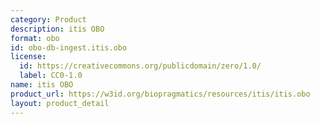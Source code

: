```yaml
---
category: Product
description: itis OBO
format: obo
id: obo-db-ingest.itis.obo
license:
  id: https://creativecommons.org/publicdomain/zero/1.0/
  label: CC0-1.0
name: itis OBO
product_url: https://w3id.org/biopragmatics/resources/itis/itis.obo
layout: product_detail
---
```

